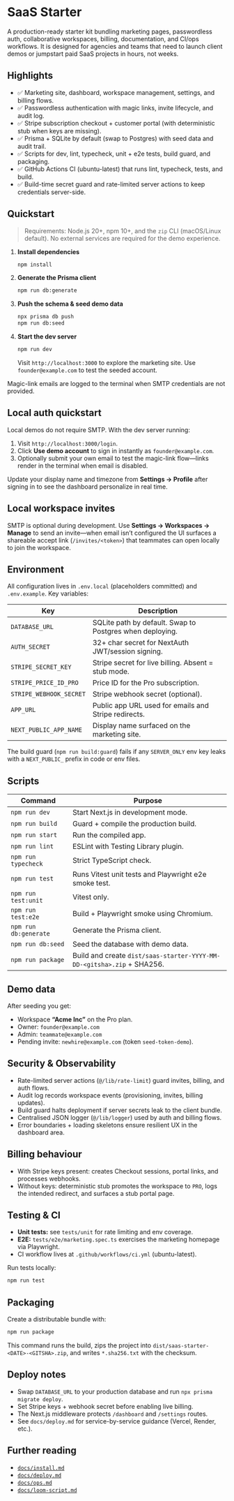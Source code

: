 # SaaS Starter

A production-ready starter kit bundling marketing pages, passwordless auth, collaborative workspaces, billing, documentation, and CI/ops workflows. It is designed for agencies and teams that need to launch client demos or jumpstart paid SaaS projects in hours, not weeks.

## Highlights

- ✅ Marketing site, dashboard, workspace management, settings, and billing flows.
- ✅ Passwordless authentication with magic links, invite lifecycle, and audit log.
- ✅ Stripe subscription checkout + customer portal (with deterministic stub when keys are missing).
- ✅ Prisma + SQLite by default (swap to Postgres) with seed data and audit trail.
- ✅ Scripts for dev, lint, typecheck, unit + e2e tests, build guard, and packaging.
- ✅ GitHub Actions CI (ubuntu-latest) that runs lint, typecheck, tests, and build.
- ✅ Build-time secret guard and rate-limited server actions to keep credentials server-side.

## Quickstart

> Requirements: Node.js 20+, npm 10+, and the `zip` CLI (macOS/Linux default). No external services are required for the demo experience.

1. **Install dependencies**
   ```bash
   npm install
   ```
2. **Generate the Prisma client**
   ```bash
   npm run db:generate
   ```
3. **Push the schema & seed demo data**
   ```bash
   npx prisma db push
   npm run db:seed
   ```
4. **Start the dev server**
   ```bash
   npm run dev
   ```
   Visit `http://localhost:3000` to explore the marketing site. Use `founder@example.com` to test the seeded account.

Magic-link emails are logged to the terminal when SMTP credentials are not provided.

## Local auth quickstart

Local demos do not require SMTP. With the dev server running:

1. Visit `http://localhost:3000/login`.
2. Click **Use demo account** to sign in instantly as `founder@example.com`.
3. Optionally submit your own email to test the magic-link flow—links render in the terminal when email is disabled.

Update your display name and timezone from **Settings → Profile** after signing in to see the dashboard personalize in real time.

## Local workspace invites

SMTP is optional during development. Use **Settings → Workspaces → Manage** to send an invite—when email isn’t configured the UI surfaces a shareable accept link (`/invites/<token>`) that teammates can open locally to join the workspace.

## Environment

All configuration lives in `.env.local` (placeholders committed) and `.env.example`. Key variables:

| Key | Description |
| --- | --- |
| `DATABASE_URL` | SQLite path by default. Swap to Postgres when deploying. |
| `AUTH_SECRET` | 32+ char secret for NextAuth JWT/session signing. |
| `STRIPE_SECRET_KEY` | Stripe secret for live billing. Absent = stub mode. |
| `STRIPE_PRICE_ID_PRO` | Price ID for the Pro subscription. |
| `STRIPE_WEBHOOK_SECRET` | Stripe webhook secret (optional). |
| `APP_URL` | Public app URL used for emails and Stripe redirects. |
| `NEXT_PUBLIC_APP_NAME` | Display name surfaced on the marketing site. |

The build guard (`npm run build:guard`) fails if any `SERVER_ONLY` env key leaks with a `NEXT_PUBLIC_` prefix in code or env files.

## Scripts

| Command | Purpose |
| --- | --- |
| `npm run dev` | Start Next.js in development mode. |
| `npm run build` | Guard + compile the production build. |
| `npm run start` | Run the compiled app. |
| `npm run lint` | ESLint with Testing Library plugin. |
| `npm run typecheck` | Strict TypeScript check. |
| `npm run test` | Runs Vitest unit tests and Playwright e2e smoke test. |
| `npm run test:unit` | Vitest only. |
| `npm run test:e2e` | Build + Playwright smoke using Chromium. |
| `npm run db:generate` | Generate the Prisma client. |
| `npm run db:seed` | Seed the database with demo data. |
| `npm run package` | Build and create `dist/saas-starter-YYYY-MM-DD-<gitsha>.zip` + SHA256. |

## Demo data

After seeding you get:

- Workspace **“Acme Inc”** on the Pro plan.
- Owner: `founder@example.com`
- Admin: `teammate@example.com`
- Pending invite: `newhire@example.com` (token `seed-token-demo`).

## Security & Observability

- Rate-limited server actions (`@/lib/rate-limit`) guard invites, billing, and auth flows.
- Audit log records workspace events (provisioning, invites, billing updates).
- Build guard halts deployment if server secrets leak to the client bundle.
- Centralised JSON logger (`@/lib/logger`) used by auth and billing flows.
- Error boundaries + loading skeletons ensure resilient UX in the dashboard area.

## Billing behaviour

- With Stripe keys present: creates Checkout sessions, portal links, and processes webhooks.
- Without keys: deterministic stub promotes the workspace to `PRO`, logs the intended redirect, and surfaces a stub portal page.

## Testing & CI

- **Unit tests:** see `tests/unit` for rate limiting and env coverage.
- **E2E:** `tests/e2e/marketing.spec.ts` exercises the marketing homepage via Playwright.
- CI workflow lives at `.github/workflows/ci.yml` (ubuntu-latest).

Run tests locally:
```bash
npm run test
```

## Packaging

Create a distributable bundle with:
```bash
npm run package
```
This command runs the build, zips the project into `dist/saas-starter-<DATE>-<GITSHA>.zip`, and writes `*.sha256.txt` with the checksum.

## Deploy notes

- Swap `DATABASE_URL` to your production database and run `npx prisma migrate deploy`.
- Set Stripe keys + webhook secret before enabling live billing.
- The Next.js middleware protects `/dashboard` and `/settings` routes.
- See `docs/deploy.md` for service-by-service guidance (Vercel, Render, etc.).

## Further reading

- [`docs/install.md`](docs/install.md)
- [`docs/deploy.md`](docs/deploy.md)
- [`docs/ops.md`](docs/ops.md)
- [`docs/loom-script.md`](docs/loom-script.md)
